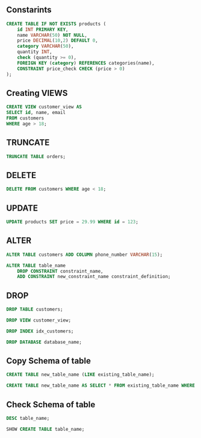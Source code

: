 ## Constarints
```sql
CREATE TABLE IF NOT EXISTS products (
    id INT PRIMARY KEY,
    name VARCHAR(50) NOT NULL,
    price DECIMAL(10,2) DEFAULT 0,
    category VARCHAR(50),
    quantity INT,
    check (quantity >= 0),
    FOREIGN KEY (category) REFERENCES categories(name),
    CONSTRAINT price_check CHECK (price > 0)
);
```

## Creating VIEWS
```sql
CREATE VIEW customer_view AS
SELECT id, name, email
FROM customers
WHERE age > 18;
```

## TRUNCATE
```sql
TRUNCATE TABLE orders;
```

## DELETE
```sql
DELETE FROM customers WHERE age < 18;
```

## UPDATE
```sql
UPDATE products SET price = 29.99 WHERE id = 123;
```

## ALTER
```sql
ALTER TABLE customers ADD COLUMN phone_number VARCHAR(15);
```
```sql
ALTER TABLE table_name
    DROP CONSTRAINT constraint_name,
    ADD CONSTRAINT new_constraint_name constraint_definition;
```

## DROP
```sql
DROP TABLE customers;
```
```sql
DROP VIEW customer_view;
```
```sql
DROP INDEX idx_customers;
```
```sql
DROP DATABASE database_name;
```

## Copy Schema of table
```sql
CREATE TABLE new_table_name (LIKE existing_table_name);
```
```sql
CREATE TABLE new_table_name AS SELECT * FROM existing_table_name WHERE 1=0;
```

## Check Schema of table
```sql
DESC table_name;
```
```sql
SHOW CREATE TABLE table_name;
```

